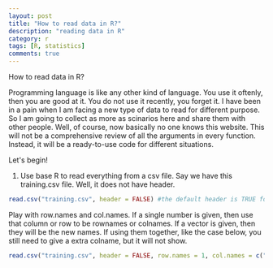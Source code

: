 ```yaml
---
layout: post
title: "How to read data in R?"
description: "reading data in R"
category: r
tags: [R, statistics]
comments: true
---
```

How to read data in R?

Programming language is like any other kind of language. You use it oftenly, then you are good at it. You do not use it recently, you forget it. I have been in a pain when I am facing a new type of data to read for different purpose. So I am going to collect as more as scinarios here and share them with other people. Well, of course, now basically no one knows this website. This will not be a comprehensive review of all the arguments in every function. Instead, it will be a ready-to-use code for different situations.

Let's begin!

1. Use base R to read everything from a csv file. Say we have this training.csv file. Well, it does not have header.

```r
read.csv("training.csv", header = FALSE) #the default header is TRUE for read.csv
```
Play with row.names and col.names. If a single number is given, then use that column or row to be rownames or colnames. If a vector is given, then they will be the new names. If using them together, like the case below, you still need to give a extra colname, but it will not show. 
```r
read.csv("training.csv", header = FALSE, row.names = 1, col.names = c("c1","c2","c3", "c4", "c5", "c6"))
```
